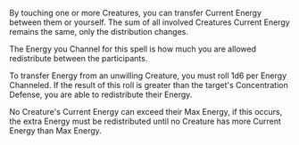 By touching one or more Creatures, you can transfer Current Energy between them or yourself. The sum of all involved Creatures Current Energy remains the same, only the distribution changes.

The Energy you Channel for this spell is how much you are allowed redistribute between the participants.

To transfer Energy from an unwilling Creature, you must roll 1d6 per Energy Channeled. If the result of this roll is greater than the target's Concentration Defense, you are able to redistribute their Energy.

No Creature's Current Energy can exceed their Max Energy, if this occurs, the extra Energy must be redistributed until no Creature has more Current Energy than Max Energy.